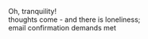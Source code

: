 Oh, tranquility!    
thoughts come - and there is loneliness;    
email confirmation demands met    

